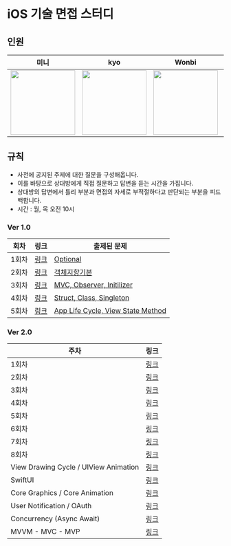 # iOS 기술 면접 스터디

## 인원
| 미니 | kyo | Wonbi | 하모 | 준호 |
| :----: | :----: | :----: | :----: | :----: |
| <image src="https://avatars.githubusercontent.com/u/52390923?v=4" width="150px"/> | <image src="https://avatars.githubusercontent.com/u/59204352?v=4" width="150px"/> | <image src="https://avatars.githubusercontent.com/u/88074999?v=4" width="150px"/> | <image src="https://avatars.githubusercontent.com/u/85005933?v=4" width="150px"/> | <image src="https://avatars.githubusercontent.com/u/48776496?v=4" width="150px"/> |

## 규칙
  - 사전에 공지된 주제에 대한 질문을 구성해옵니다.
  - 이를 바탕으로 상대방에게 직접 질문하고 답변을 듣는 시간을 가집니다.
  - 상대방의 답변에서 틀리 부분과 면접의 자세로 부적절하다고 판단되는 부분을 피드백합니다.
  - 시간 : 월, 목 오전 10시

### Ver 1.0
|회차|링크|출제된 문제|
|---|---|---|
|1회차|[링크](https://github.com/Interview777/Interview_iOS/discussions/3)|[Optional](https://github.com/Interview777/Interview_iOS/blob/main/Optional.md)|
|2회차|[링크](https://github.com/Interview777/Interview_iOS/discussions/4)|[객체지향기본](https://github.com/Interview777/Interview_iOS/blob/main/객체지향기본.md)|
|3회차|[링크](https://github.com/Interview777/Interview_iOS/discussions/5)|[MVC, Observer, Initilizer](https://github.com/Interview777/Interview_iOS/blob/main/MVC%2C%20Observer%2C%20Initializer.md)|
|4회차|[링크](https://github.com/Interview777/Interview_iOS/discussions/6)|[Struct, Class, Singleton](https://github.com/Interview777/Interview_iOS/blob/main/구조체%2C%20클래스%2C%20Singleton.md)|
|5회차|[링크](https://github.com/Interview777/Interview_iOS/discussions/7)|[App Life Cycle, View State Method](https://github.com/Interview777/Interview_iOS/blob/main/AppLifeCycle%2C%20ViewStateMethod.md)|

### Ver 2.0
|주차|링크|
|---|---|
|1회차|[링크](https://github.com/Interview777/Interview_iOS/discussions/8)|
|2회차|[링크](https://github.com/Interview777/Interview_iOS/discussions/9)|
|3회차|[링크](https://github.com/Interview777/Interview_iOS/discussions/10)|
|4회차|[링크](https://github.com/Interview777/Interview_iOS/discussions/12)|
|5회차|[링크](https://github.com/Interview777/Interview_iOS/discussions/10)|
|6회차|[링크](https://github.com/Interview777/Interview_iOS/discussions/12)|
|7회차|[링크](https://github.com/Interview777/Interview_iOS/discussions/14)|
|8회차|[링크](https://github.com/Interview777/Interview_iOS/discussions/15)|
|View Drawing Cycle / UIView Animation|[링크](https://github.com/Interview777/Interview_iOS/discussions/9)|
|SwiftUI|[링크](https://github.com/Interview777/Interview_iOS/discussions/10)|
|Core Graphics / Core Animation|[링크](https://github.com/Interview777/Interview_iOS/discussions/12)|
|User Notification / OAuth|[링크](https://github.com/Interview777/Interview_iOS/discussions/10)|
|Concurrency (Async Await)|[링크](https://github.com/Interview777/Interview_iOS/discussions/12)|
|MVVM - MVC - MVP|[링크](https://github.com/Interview777/Interview_iOS/discussions/14)|
